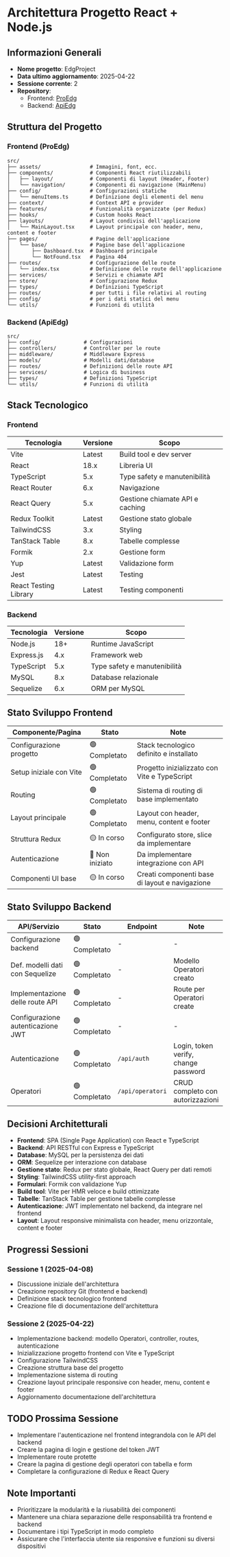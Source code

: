# Architettura Progetto React + Node.js

## Informazioni Generali

- **Nome progetto**: EdgProject
- **Data ultimo aggiornamento**: 2025-04-22
- **Sessione corrente**: 2
- **Repository**:
  - Frontend: [ProEdg](https://github.com/LarisPigasse/ProEdg.git)
  - Backend: [ApiEdg](https://github.com/LarisPigasse/ApiEdg.git)

## Struttura del Progetto

### Frontend (ProEdg)

```
src/
├── assets/                # Immagini, font, ecc.
├── components/            # Componenti React riutilizzabili
│   ├── layout/            # Componenti di layout (Header, Footer)
│   └── navigation/        # Componenti di navigazione (MainMenu)
├── config/                # Configurazioni statiche
│   └── menuItems.ts       # Definizione degli elementi del menu
├── context/               # Context API e provider
├── features/              # Funzionalità organizzate (per Redux)
├── hooks/                 # Custom hooks React
├── layouts/               # Layout condivisi dell'applicazione
│   └── MainLayout.tsx     # Layout principale con header, menu, content e footer
├── pages/                 # Pagine dell'applicazione
│   └── base/              # Pagine base dell'applicazione
│       ├── Dashboard.tsx  # Dashboard principale
│       └── NotFound.tsx   # Pagina 404
├── routes/                # Configurazione delle route
│   └── index.tsx          # Definizione delle route dell'applicazione
├── services/              # Servizi e chiamate API
├── store/                 # Configurazione Redux
├── types/                 # Definizioni TypeScript
├── routes/                # per tutti i file relativi al routing
├── config/                # per i dati statici del menu
└── utils/                 # Funzioni di utilità
```

### Backend (ApiEdg)

```
src/
├── config/              # Configurazioni
├── controllers/         # Controller per le route
├── middleware/          # Middleware Express
├── models/              # Modelli dati/database
├── routes/              # Definizioni delle route API
├── services/            # Logica di business
├── types/               # Definizioni TypeScript
└── utils/               # Funzioni di utilità
```

## Stack Tecnologico

### Frontend

| Tecnologia            | Versione | Scopo                           |
| --------------------- | -------- | ------------------------------- |
| Vite                  | Latest   | Build tool e dev server         |
| React                 | 18.x     | Libreria UI                     |
| TypeScript            | 5.x      | Type safety e manutenibilità    |
| React Router          | 6.x      | Navigazione                     |
| React Query           | 5.x      | Gestione chiamate API e caching |
| Redux Toolkit         | Latest   | Gestione stato globale          |
| TailwindCSS           | 3.x      | Styling                         |
| TanStack Table        | 8.x      | Tabelle complesse               |
| Formik                | 2.x      | Gestione form                   |
| Yup                   | Latest   | Validazione form                |
| Jest                  | Latest   | Testing                         |
| React Testing Library | Latest   | Testing componenti              |

### Backend

| Tecnologia | Versione | Scopo                        |
| ---------- | -------- | ---------------------------- |
| Node.js    | 18+      | Runtime JavaScript           |
| Express.js | 4.x      | Framework web                |
| TypeScript | 5.x      | Type safety e manutenibilità |
| MySQL      | 8.x      | Database relazionale         |
| Sequelize  | 6.x      | ORM per MySQL                |

## Stato Sviluppo Frontend

| Componente/Pagina       | Stato           | Note                                           |
| ----------------------- | --------------- | ---------------------------------------------- |
| Configurazione progetto | 🟢 Completato   | Stack tecnologico definito e installato        |
| Setup iniziale con Vite | 🟢 Completato   | Progetto inizializzato con Vite e TypeScript   |
| Routing                 | 🟢 Completato   | Sistema di routing di base implementato        |
| Layout principale       | 🟢 Completato   | Layout con header, menu, content e footer      |
| Struttura Redux         | 🟡 In corso     | Configurato store, slice da implementare       |
| Autenticazione          | 🔴 Non iniziato | Da implementare integrazione con API           |
| Componenti UI base      | 🟡 In corso     | Creati componenti base di layout e navigazione |

## Stato Sviluppo Backend

| API/Servizio                      | Stato         | Endpoint         | Note                                 |
| --------------------------------- | ------------- | ---------------- | ------------------------------------ |
| Configurazione backend            | 🟢 Completato | -                | -                                    |
| Def. modelli dati con Sequelize   | 🟢 Completato | -                | Modello Operatori creato             |
| Implementazione delle route API   | 🟢 Completato | -                | Route per Operatori create           |
| Configurazione autenticazione JWT | 🟢 Completato | -                | -                                    |
| Autenticazione                    | 🟢 Completato | `/api/auth`      | Login, token verify, change password |
| Operatori                         | 🟢 Completato | `/api/operatori` | CRUD completo con autorizzazioni     |

## Decisioni Architetturali

- **Frontend**: SPA (Single Page Application) con React e TypeScript
- **Backend**: API RESTful con Express e TypeScript
- **Database**: MySQL per la persistenza dei dati
- **ORM**: Sequelize per interazione con database
- **Gestione stato**: Redux per stato globale, React Query per dati remoti
- **Styling**: TailwindCSS utility-first approach
- **Formulari**: Formik con validazione Yup
- **Build tool**: Vite per HMR veloce e build ottimizzate
- **Tabelle**: TanStack Table per gestione tabelle complesse
- **Autenticazione**: JWT implementato nel backend, da integrare nel frontend
- **Layout**: Layout responsive minimalista con header, menu orizzontale, content e footer

## Progressi Sessioni

### Sessione 1 (2025-04-08)

- Discussione iniziale dell'architettura
- Creazione repository Git (frontend e backend)
- Definizione stack tecnologico frontend
- Creazione file di documentazione dell'architettura

### Sessione 2 (2025-04-22)

- Implementazione backend: modello Operatori, controller, routes, autenticazione
- Inizializzazione progetto frontend con Vite e TypeScript
- Configurazione TailwindCSS
- Creazione struttura base del progetto
- Implementazione sistema di routing
- Creazione layout principale responsive con header, menu, content e footer
- Aggiornamento documentazione dell'architettura

## TODO Prossima Sessione

- Implementare l'autenticazione nel frontend integrandola con le API del backend
- Creare la pagina di login e gestione del token JWT
- Implementare route protette
- Creare la pagina di gestione degli operatori con tabella e form
- Completare la configurazione di Redux e React Query

## Note Importanti

- Prioritizzare la modularità e la riusabilità dei componenti
- Mantenere una chiara separazione delle responsabilità tra frontend e backend
- Documentare i tipi TypeScript in modo completo
- Assicurare che l'interfaccia utente sia responsive e funzioni su diversi dispositivi
